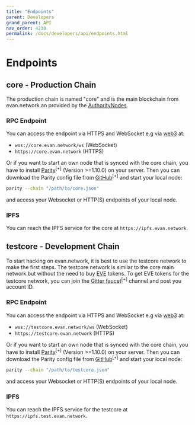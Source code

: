 ```yaml
---
title: "Endpoints"
parent: Developers
grand_parent: API
nav_order: 4230
permalink: /docs/developers/api/endpoints.html
---
```


# Endpoints
## core - Production Chain
The production chain is named "core" and is the main blockchain from evan.network an provided by the [AuthorityNodes](/docs/how_it_works/authoritynode.html).

### RPC Endpoint
You can access the endpoint via HTTPS and WebSocket e.g via [web3](https://github.com/ethereum/web3.js) at:
- `wss://core.evan.network/ws` (WebSocket)
- `https://core.evan.network` (HTTPS)

Or if you want to start an own node that is synced with the core chain, you have to install [Parity](https://parity.io/)<sup>[+]</sup> (Version >=1.10.0) on your server. Then you can download the Parity config file from [GitHub](https://github.com/evannetwork/core-config)<sup>[+]</sup> and start your local node:
```bash
parity --chain "/path/to/core.json"
```
and access your Websocket or HTTP(S) endpoints of your local node.

### IPFS
You can reach the IPFS service for the core at `https://ipfs.evan.network`.


## testcore - Development Chain

To start hacking on evan.network, it is best to use the testcore network to make the first steps. The testcore network is similar to the core main network but without the need to buy [EVE](/docs/other/glossary.html#e) tokens. To get EVE tokens for the testcore network, you can join the [Gitter faucet](https://gitter.im/evannetwork/faucet)<sup>[+]</sup> channel and post you account ID.

### RPC Endpoint
You can access the endpoint via HTTPS and WebSocket e.g via [web3](https://github.com/ethereum/web3.js) at:
- `wss://testcore.evan.network/ws` (WebSocket)
- `https://testcore.evan.network` (HTTPS)

Or if you want to start an own node that is synced with the core chain, you have to install [Parity](https://parity.io/)<sup>[+]</sup> (Version >=1.10.0) on your server. Then you can download the Parity config file from [GitHub](https://github.com/evannetwork/testcore-config)<sup>[+]</sup> and start your local node:
```bash
parity --chain "/path/to/testcore.json"
```
and access your Websocket or HTTP(S) endpoints of your local node.

### IPFS
You can reach the IPFS service for the testcore at `https://ipfs.test.evan.network`.
